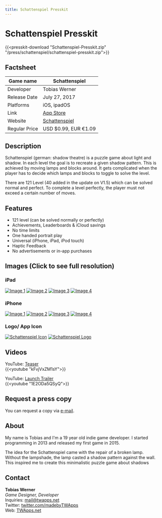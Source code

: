 ```yaml
---
title: Schattenspiel Presskit
---
```


# Schattenspiel Presskit

{{<presskit-download "Schattenspiel-Presskit.zip" "/press/schattenspiel/schattenspiel-presskit.zip">}}

## Factsheet

| Game name    | Schattenspiel |
| -------- | ------- |
| Developer  | Tobias Werner    |
| Release Date | July 27, 2017     |
| Platforms    | iOS, ipadOS    |
| Link | [App Store](https://itunes.apple.com/us/app/schattenspiel/id1222140388) |
| Website | [Schattenspiel](https://www.twapps.net/game/schattenspiel/) |
| Regular Price | USD $0.99, EUR €1.09 |

## Description

Schattenspiel (german: shadow theatre) is a puzzle game about light and shadow. In each level the goal is to recreate a given shadow pattern. This is achieved by moving lamps and blocks around. It gets complicated when the player has to decide which lamps and blocks to toggle to solve the level.

There are 121 Level (40 added in the update on V1.5) which can be solved normal and perfect. To complete a level perfectly, the player must not exceed a certain number of moves.

## Features

- 121 level (can be solved normally or perfectly)
- Achievements, Leaderboards & iCloud savings
- No time limits
- One handed portrait play
- Universal (iPhone, iPad, iPod touch)
- Haptic Feedback
- No advertisements or in-app purchases

## Images (Click to see full resolution)

### iPad

[![Image 1](/press/schattenspiel/ipad_1-small.png)](/press/schattenspiel/ipad_1.png)
[![Image 2](/press/schattenspiel/ipad_2-small.png)](/press/schattenspiel/ipad_2.png)
[![Image 3](/press/schattenspiel/ipad_3-small.png)](/press/schattenspiel/ipad_3.png)
[![Image 4](/press/schattenspiel/ipad_4-small.png)](/press/schattenspiel/ipad_4.png)

### iPhone

[![Image 1](/press/schattenspiel/iphone_1-small.png)](/press/schattenspiel/iphone_1.png)
[![Image 2](/press/schattenspiel/iphone_2-small.png)](/press/schattenspiel/iphone_2.png)
[![Image 3](/press/schattenspiel/iphone_3-small.png)](/press/schattenspiel/iphone_3.png)
[![Image 4](/press/schattenspiel/iphone_4-small.png)](/press/schattenspiel/iphone_4.png)

### Logo/ App Icon

[![Schattenspiel Icon](/press/schattenspiel/logo-small.png)](/press/schattenspiel/logo.png)
[![Schattenspiel Logo](/press/schattenspiel/icon-small.png)](/press/schattenspiel/icon.png)

## Videos

YouTube: [Teaser](https://youtu.be/kFvjVxZM1sY)  
{{<youtube "kFvjVxZM1sY">}}

YouTube: [Launch Trailer](https://youtu.be/1E2ODa5QSyQ)  
{{<youtube "1E2ODa5QSyQ">}}

## Request a press copy

You can request a copy via [e-mail](mailto:mail@twapps.net).

## About

My name is Tobias and I'm a 19 year old indie game developer. I started programming in 2013 and released my first game in 2015.

The idea for the Schattenspiel came with the repair of a broken lamp. Without the lampshade, the lamp casted a shadow pattern against the wall. This inspired me to create this minimalistic puzzle game about shadows

## Contact

**Tobias Werner**  
*Game Designer, Developer*  
Inquiries: [mail@twapps.net](mailto:mail@twapps.net)  
Twitter: [twitter.com/madebyTWApps](https://twitter.com/madebyTWApps)  
Web: [TWApps.net](https://www.twapps.net/)
